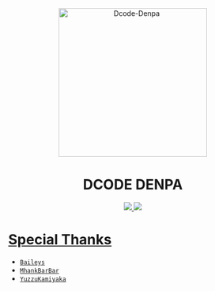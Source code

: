 <div align="center">
<img src="https://avatars.githubusercontent.com/u/76629978?v=4" alt="Dcode-Denpa " width="300" />

# DCODE DENPA

>
>
>
</div>
<p align="center">
  <a href="https://instagram.com/dcodedenpa"><img src="https://img.shields.io/badge/Tiktok-E4405F?style=for-the-badge&logo=Tiktok&logoColor=white"/> 
  <a href="https://wa.me/6282325276395"><img src="https://img.shields.io/badge/WhatsApp-25D366?style=for-the-badge&logo=whatsapp&logoColor=white" />
</p>

  # Special Thanks
* [`Baileys`](https://github.com/adiwajshing/Baileys)
* [`MhankBarBar`](https://github.com/MhankBarBar)
* [`YuzzuKamiyaka`](https://github.com/YuzzuKamiyaka)
  
  
